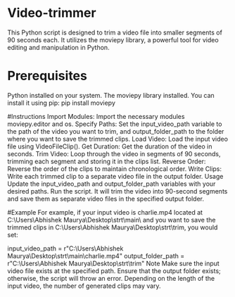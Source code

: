 # Video-trimmer
This Python script is designed to trim a video file into smaller segments of 90 seconds each. It utilizes the moviepy library, a powerful tool for video editing and manipulation in Python.


# Prerequisites
Python installed on your system.
The moviepy library installed. You can install it using pip:
pip install moviepy

#Instructions
Import Modules: Import the necessary modules moviepy.editor and os.
Specify Paths: Set the input_video_path variable to the path of the video you want to trim, and output_folder_path to the folder where you want to save the trimmed clips.
Load Video: Load the input video file using VideoFileClip().
Get Duration: Get the duration of the video in seconds.
Trim Video: Loop through the video in segments of 90 seconds, trimming each segment and storing it in the clips list.
Reverse Order: Reverse the order of the clips to maintain chronological order.
Write Clips: Write each trimmed clip to a separate video file in the output folder.
Usage
Update the input_video_path and output_folder_path variables with your desired paths.
Run the script. It will trim the video into 90-second segments and save them as separate video files in the specified output folder.

#Example
For example, if your input video is charlie.mp4 located at C:\Users\Abhishek Maurya\Desktop\strt\main\ and you want to save the trimmed clips in C:\Users\Abhishek Maurya\Desktop\strt\trim, you would set:


input_video_path = r"C:\Users\Abhishek Maurya\Desktop\strt\main\charlie.mp4"
output_folder_path = r"C:\Users\Abhishek Maurya\Desktop\strt\trim"
Note
Make sure the input video file exists at the specified path.
Ensure that the output folder exists; otherwise, the script will throw an error.
Depending on the length of the input video, the number of generated clips may vary.
